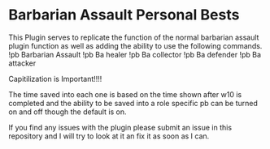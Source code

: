 # Barbarian Assault Personal Bests
This Plugin serves to replicate the function of the normal barbarian assault plugin function as well as adding the ability 
to use the following commands.
!pb Barbarian Assault
!pb Ba healer
!pb Ba collector
!pb Ba defender
!pb Ba attacker

Capitilization is Important!!!!


The time saved into each one is based on the time shown after w10 is completed and the ability to be saved into a role specific pb can be
turned on and off though the default is on.


If you find any issues with the plugin please submit an issue in this repository and I will try to look at it an fix it as soon as I can.
